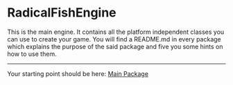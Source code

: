 RadicalFishEngine
=================

This is the main engine. It contains all the platform independent classes you can use to create your game.
You will find a README.md in every package which explains the purpose of the said package and five you some hints on how to use them.



----------
Your starting point should be here: [Main Package][1]

[1]: https://github.com/Regiden/RadicalFishEngine/tree/master/_RadicalFishGDX/src/de/radicalfish